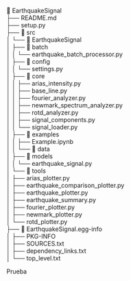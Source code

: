 📁 EarthquakeSignal  
├── README.md  
├── setup.py  
├── 📁 src  
│   └── 📁 EarthquakeSignal  
│       ├── 📁 batch  
│       │   └── earthquake_batch_processor.py  
│       ├── 📁 config  
│       │   └── settings.py  
│       ├── 📁 core  
│       │   ├── arias_intensity.py  
│       │   ├── base_line.py  
│       │   ├── fourier_analyzer.py  
│       │   ├── newmark_spectrum_analyzer.py  
│       │   ├── rotd_analyzer.py  
│       │   ├── signal_components.py  
│       │   └── signal_loader.py  
│       ├── 📁 examples  
│       │   ├── Example.ipynb  
│       │   └── 📁 data  
│       ├── 📁 models  
│       │   └── earthquake_signal.py  
│       └── 📁 tools  
│           ├── arias_plotter.py  
│           ├── earthquake_comparison_plotter.py  
│           ├── earthquake_plotter.py  
│           ├── earthquake_summary.py  
│           ├── fourier_plotter.py  
│           ├── newmark_plotter.py  
│           └── rotd_plotter.py  
├── 📁 EarthquakeSignal.egg-info  
│   ├── PKG-INFO  
│   ├── SOURCES.txt  
│   ├── dependency_links.txt  
│   └── top_level.txt


Prueba